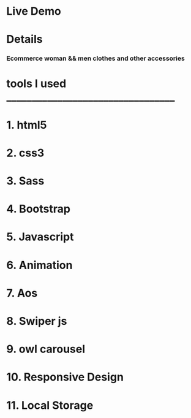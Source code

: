 

# Live Demo



# __Details__

### Ecommerce woman && men clothes and other accessories 


# tools I used  _________________________________

# 1. html5
# 2. css3
# 3. Sass
# 4. Bootstrap
# 5. Javascript
# 6. Animation  
# 7. Aos
# 8. Swiper js 
# 9. owl carousel
# 10. Responsive Design
# 11. Local Storage
     
  



